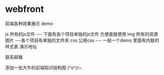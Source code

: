 # webfront

前端各种效果展示 demo

js 所有的js文件 
    --- 下面有各个项目单独的js文件 方便直接使用
img 所有的资源图片
    ---各个项目有单独的文件夹
css 公用css
    --- 一般一个demo 里面有内联的样式表
演示地址

联系邮箱

添加一张大牛的前端知识结构图 \(^o^)/~

